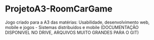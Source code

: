 # ProjetoA3-RoomCarGame
Jogo criado para a A3 das matérias: Usabilidade, desenvolvimento web, mobile e jogos -  Sistemas distribuídos e mobile (DOCUMENTAÇÃO DISPONIVEL NO DRIVE, ARQUIVOS MUITO GRANDES PARA O GIT)
